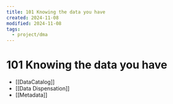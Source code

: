 ```yaml
---
title: 101 Knowing the data you have
created: 2024-11-08
modified: 2024-11-08
tags:
  - project/dma
---
```

# 101 Knowing the data you have
- [[DataCatalog]]
- [[Data Dispensation]]
- [[Metadata]]